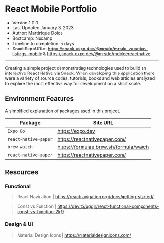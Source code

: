 # React Mobile Portfolio
- Version 1.0.0
- Last Updated January 3, 2023
- Author: Martinique Dolce
- Bootcamp: Nucamp
- Timeline to completion: 5 days
- SnackExpoURLs: https://snack.expo.dev/@mrsdo/mrsdo-vacation-listings-mobile & https://snack.expo.dev/@mrsdo/mdolcereactnative
---
Creating a simple project demonstrating technologies used to build an interactive React Native via Snack.
When developing this application there were a variety of source codes, tutorials, books and web articles analyzed to explore the most effective way for development on a short scale.

## Environment Features
A simplified explanation of packages used in this project.


| Package                            | Site URL                               |
|------------------------------------|----------------------------------------|
| `Expo Go`                          | https://expo.dev                       |
| `react-native-paper`               | https://reactnativepaper.com/          |
| `brew watch`                       | https://formulae.brew.sh/formula/watch |
| `react-native-paper`               | https://reactnativepaper.com/          |


## Resources 

### Functional
> React Navigation | https://reactnavigation.org/docs/getting-started/

> Const vs Function | https://dev.to/ugglr/react-functional-components-const-vs-function-2kj9

### Design & UI

> Material Design Icons | https://materialdesignicons.com/
